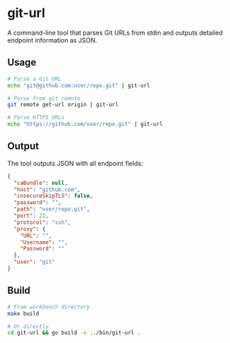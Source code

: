 # git-url

A command-line tool that parses Git URLs from stdin and outputs detailed endpoint information as JSON.

## Usage

```bash
# Parse a Git URL
echo "git@github.com:user/repo.git" | git-url

# Parse from git remote
git remote get-url origin | git-url

# Parse HTTPS URLs
echo "https://github.com/user/repo.git" | git-url
```

## Output

The tool outputs JSON with all endpoint fields:

```json
{
  "caBundle": null,
  "host": "github.com", 
  "insecureSkipTLS": false,
  "password": "",
  "path": "user/repo.git",
  "port": 22,
  "protocol": "ssh",
  "proxy": {
    "URL": "",
    "Username": "",
    "Password": ""
  },
  "user": "git"
}
```

## Build

```bash
# From workbench directory
make build

# Or directly
cd git-url && go build -o ../bin/git-url .
```